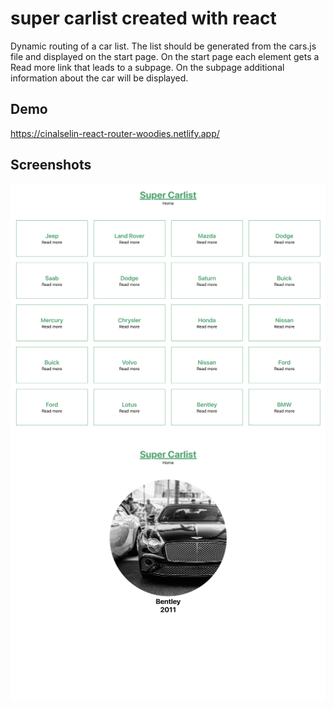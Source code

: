 # super carlist created with react

Dynamic routing of a car list. The list should be generated from the cars.js file and displayed on the start page. On the start page each element gets a Read more link that leads to a subpage. On the subpage additional information about the car will be displayed.

## Demo

https://cinalselin-react-router-woodies.netlify.app/

## Screenshots

![App Screenshot](./src/Images/screenhot.png)
![App Screenshot](./src/Images/screenshot2.png)
